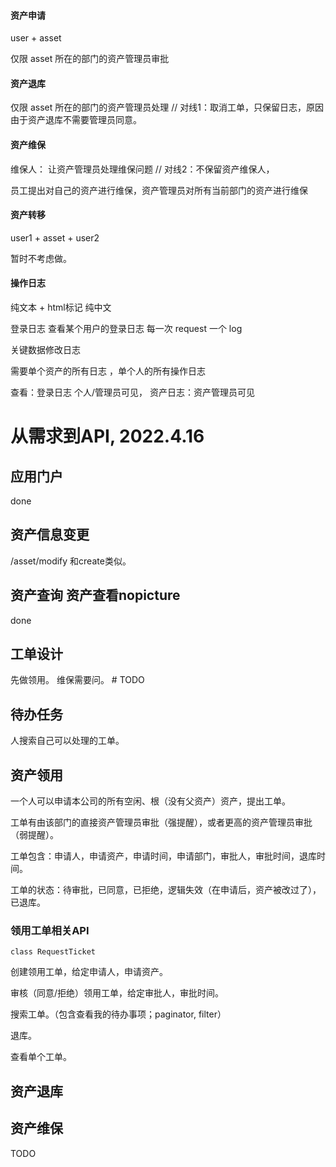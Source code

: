 #### 资产申请

user + asset

仅限 asset 所在的部门的资产管理员审批

#### 资产退库

仅限 asset 所在的部门的资产管理员处理 // 对线1：取消工单，只保留日志，原因由于资产退库不需要管理员同意。

#### 资产维保

维保人：    让资产管理员处理维保问题 // 对线2：不保留资产维保人，

员工提出对自己的资产进行维保，资产管理员对所有当前部门的资产进行维保

#### 资产转移

user1 + asset + user2

暂时不考虑做。

#### 操作日志

纯文本 + html标记 纯中文

登录日志 查看某个用户的登录日志 每一次 request 一个 log

关键数据修改日志

需要单个资产的所有日志 ，单个人的所有操作日志

查看：登录日志 个人/管理员可见，  资产日志：资产管理员可见

# 从需求到API, 2022.4.16

## 应用门户

done

## 资产信息变更

/asset/modify 和create类似。

## 资产查询 资产查看nopicture

done

## 工单设计

先做领用。 维保需要问。 # TODO

## 待办任务

人搜索自己可以处理的工单。

## 资产领用

一个人可以申请本公司的所有空闲、根（没有父资产）资产，提出工单。

工单有由该部门的直接资产管理员审批（强提醒），或者更高的资产管理员审批（弱提醒）。

工单包含：申请人，申请资产，申请时间，申请部门，审批人，审批时间，退库时间。

工单的状态：待审批，已同意，已拒绝，逻辑失效（在申请后，资产被改过了），已退库。

### 领用工单相关API

`class RequestTicket`

创建领用工单，给定申请人，申请资产。

审核（同意/拒绝）领用工单，给定审批人，审批时间。

搜索工单。（包含查看我的待办事项；paginator, filter）

退库。

查看单个工单。

## 资产退库

## 资产维保

TODO
